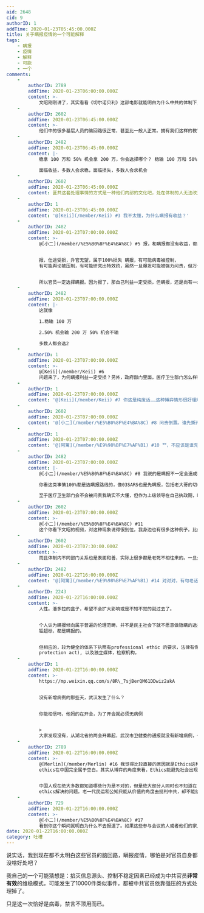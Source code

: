 ```yaml
---
aid: 2648
cid: 9
authorID: 1
addTime: 2020-01-23T05:45:00.000Z
title: 关于瞒报疫情的一个可能解释
tags:
    - 瞒报
    - 疫情
    - 解释
    - 可能
    - 一个
comments:
    -
        authorID: 2789
        addTime: 2020-01-23T06:00:00.000Z
        content: >-
            文昭刚刚讲了，其实看看《切尔诺贝利》这部电影就能明白为什么中共的体制下，出现这种状况是必然。不出这种状况才是奇迹。就像新疆文件披露那个地方官员私自放了8000人那种是真奇迹。
    -
        authorID: 2602
        addTime: 2020-01-23T06:45:00.000Z
        content: >-
            他们中的很多基层人员的脑回路很正常，甚至比一般人正常。拥有我们这样的教育和思考模式。他们这样的慢半拍问题是体制文化引起的问题。曾经在上海某基层体制外围工作过，认识一个体制内的姐姐，人家脑子是非常清楚的，也是有心想为老百姓做点事的。但是她也知道自己最终愿望很可能落空，因为需要爬上去才行，这会耗费她大量精力。
    -
        authorID: 2482
        addTime: 2020-01-23T06:45:00.000Z
        content: |-
            稳拿 100 万和 50% 机会拿 200 万，你会选择哪个？ 稳输 100 万和 50% 机会输 200 万，你会选择哪个？

            面临收益，多数人会求稳，面临损失，多数人会求机会
    -
        authorID: 2602
        addTime: 2020-01-23T06:45:00.000Z
        content: 匪共这套处理事情的方式是一种他们内部的文化吧，处在体制的人无法改变，这个无关个人才智高低，他们这套东西是更上层次的，制约着他们的行为。
    -
        authorID: 1
        addTime: 2020-01-23T06:45:00.000Z
        content: '@[Keii](/member/Keii) #3 我不太懂，为什么瞒报有收益？'
    -
        authorID: 2482
        addTime: 2020-01-23T07:00:00.000Z
        content: >-
            @[小二](/member/%E5%B0%8F%E4%BA%8C) #5 报，和瞒报都没有收益，都是损失


            报，仕途受损，升官无望，属于100%损失 瞒报，有可能病毒被控制，
            有可能舆论被压制，有可能研究出特效药，虽然一旦爆发可能被强力问责，但万一不爆发呢，还是有几率可以做到不损失的。


            所以官员一定选择瞒报。因为报了，那自己利益一定受损，但瞒报，还是尚有一丝机会自己利益不受损的。
    -
        authorID: 2482
        addTime: 2020-01-23T07:00:00.000Z
        content: |-
            这就像

            1.稳输 100 万

            2.50% 机会输 200 万 50% 机会不输

            多数人都会选2
    -
        authorID: 1
        addTime: 2020-01-23T07:00:00.000Z
        content: >-
            @[Keii](/member/Keii) #6
            问题来了，为何瞒报利益一定受损？另外，政府部门里面，医疗卫生部门怎么样都不会有所谓受损一说吧？
    -
        authorID: 1
        addTime: 2020-01-23T07:00:00.000Z
        content: '@[Keii](/member/Keii) #7 你这是纯废话……这种博弈情形很好理解，但问题是为何上报疫情会成为这种博弈情形'
    -
        authorID: 2602
        addTime: 2020-01-23T07:00:00.000Z
        content: '@[小二](/member/%E5%B0%8F%E4%BA%8C) #8 问责倒置。谁先撕开话题先处理谁。'
    -
        authorID: 1
        addTime: 2020-01-23T07:00:00.000Z
        content: '@[阿篱](/member/%E9%98%BF%E7%AF%B1) #10 艹，不应该是谁先发现谁先确认，奖励谁么……'
    -
        authorID: 2482
        addTime: 2020-01-23T07:00:00.000Z
        content: |-
            @[小二](/member/%E5%B0%8F%E4%BA%8C) #8 我说的是瞒报不一定会造成利益受损，所以官员选瞒报很好理解啊。

            你看这类事情100%都是选瞒报路线的，像03SARS也是先瞒报，包括老大哥的切尔诺贝利也是先瞒报，还有很多小事件都是先瞒报处理的。

            至于医疗卫生部门会不会被问责我确实不大懂，但作为上级领导在自己执政期，瞒报肯定是优先选项.
    -
        authorID: 2602
        addTime: 2020-01-23T07:00:00.000Z
        content: >-
            @[小二](/member/%E5%B0%8F%E4%BA%8C) #11
            这个你看下文昭的视频，对这种现象说得很到位。我身边也有很多这种例子。比如拖欠农民工工资了，维权踢皮球，一旦拉横幅，社保局立刻先行垫付工资，同时行政拘留五日。奇葩例子数不胜数。
    -
        authorID: 2602
        addTime: 2020-01-23T07:30:00.000Z
        content: >-
            而且体制内不同部门关系也是表面和善，实际上很多都是老死不相往来的。一旦处理这种公共危机就要互相配合。事情做好了可能被上级邀功，事情只要出了一点意外和纰漏，自己仕途完蛋。所以说，这样劳心劳力，还不如选择装聋作哑继续清闲，谁要上他去上，对他们体制内的来说，无过就是功。
    -
        authorID: 2482
        addTime: 2020-01-22T16:00:00.000Z
        content: '@[阿篱](/member/%E9%98%BF%E7%AF%B1) #14 对对对，有句老话：不求有功，但求无过'
    -
        authorID: 2243
        addTime: 2020-01-22T16:00:00.000Z
        content: >-
            人性。潘多拉的盒子，希望不会扩大影响或是不知不觉的就过去了。


            个人认为瞒报倾向属于普遍的伦理范畴，并不是民主社会下就不愿意做隐瞒的选择，只是成功隐瞒的几率更低，代价更大。前阵子波音新系统漏洞，Flint
            铅超标，都是瞒报的。


            但相应的，较为健全的体系下执照有professional ethic 的要求，法律有保护告密者的手段 (whistleblower
            protection act), 以及独立媒体，检察机构。
    -
        authorID: 1
        addTime: 2020-01-22T16:00:00.000Z
        content: >-
            https://mp.weixin.qq.com/s/8R\_7sjBerQM61DDwiz2akA


            没有新增病例的那些天，武汉发生了什么？


            你能相信吗，他妈的在开会，为了开会就必须无病例


            >
            大家发现没有，从湖北省的两会开幕起，武汉市卫健委的通报就没有新增病例，也没死亡病例，只有治愈出院病例。17日有新增病例，但这个数据客观上也只能在18日公布，而湖北人大是17日上午闭的幕。
    -
        authorID: 2789
        addTime: 2020-01-22T16:00:00.000Z
        content: >-
            @[Merlin](/member/Merlin) #16 我觉得比较直接的原因就是Ethics这种东西尤其是professional
            ethics在中国完全属于空白。其实从博弈的角度来看，Ethics能避免社会出现竞次这种囚徒困境状态。我前几天刚好提到了[征集一期Ethics专题](https://2049bbs.xyz/t/2587)，刚好武汉肺炎这个热点就接着爆发了。


            中国人现在绝大多数都知道哪些行为是不对的，但是绝大部分人同时也不知道在复杂到难以靠直觉做决策的情况下，怎样做道德决策。而这种细则刚好是professional
            ethics解决的问题。老一代民运和公知只能从价值的角度去批判中共，却不能给出一个比较清晰具体且合情合理的伦理规范。我在想如果我们能把ethics这个东西作一个好的介绍，或许能为重塑社会起到一个抛砖引玉的作用。
    -
        authorID: 729
        addTime: 2020-01-22T16:00:00.000Z
        content: >-
            @[小二](/member/%E5%B0%8F%E4%BA%8C) #17
            看到你这个瞬间就明白为什么不去报道了。如果这些参与会议的人或者他们的家人有感染，我特别想知道他们会怎么想
date: 2020-01-22T16:00:00.000Z
category: 吐槽
---
```


说实话，我到现在都不太明白这些官员的脑回路，瞒报疫情，哪怕是对官员自身都没啥好处吧？

我自己的一个可能猜想是：掐灭信息源头、控制不稳定因素已经成为中共官员**非常有效**的维稳模式，可能发生了10000件类似事件，都被中共官员依靠强压的方式处理掉了。

只是这一次恰好是病毒，禁言不顶用而已。
